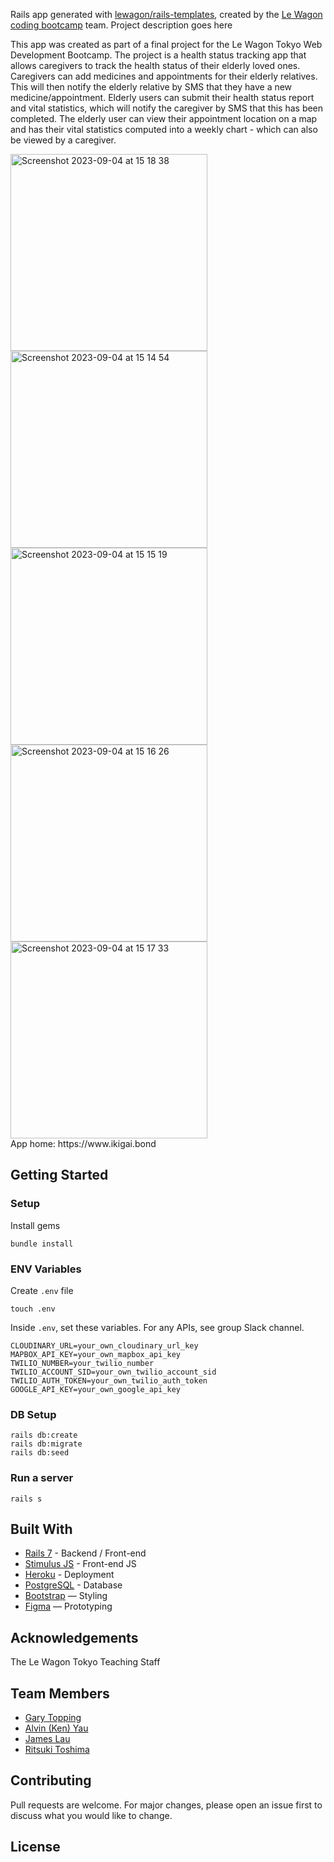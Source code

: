 Rails app generated with [lewagon/rails-templates](https://github.com/lewagon/rails-templates), created by the [Le Wagon coding bootcamp](https://www.lewagon.com) team.
Project description goes here

This app was created as part of a final project for the Le Wagon Tokyo Web Development Bootcamp. The project is a health status tracking app that allows caregivers to track the health status of their elderly loved ones.  Caregivers can add medicines and appointments for their elderly relatives. This will then notify the elderly relative by SMS that they have a new medicine/appointment. Elderly users can submit their health status report and vital statistics, which will notify the caregiver by SMS that this has been completed. The elderly user can view their appointment location on a map and has their vital statistics computed into a weekly chart - which can also be viewed by a caregiver. 

<img width="315" alt="Screenshot 2023-09-04 at 15 18 38" src="https://github.com/Ritsuki-Toshima/ikigai1298/assets/138346709/76d6ca97-0e51-46cc-b508-9b089648117b">
<br>
<img width="315" alt="Screenshot 2023-09-04 at 15 14 54" src="https://github.com/Ritsuki-Toshima/ikigai1298/assets/138346709/72b23e3c-c968-4b1b-8442-7b93ad10d226">
<img width="315" alt="Screenshot 2023-09-04 at 15 15 19" src="https://github.com/Ritsuki-Toshima/ikigai1298/assets/138346709/feae99d0-33f3-4920-8211-a95ebc94a95c">
<br>
<img width="315" alt="Screenshot 2023-09-04 at 15 16 26" src="https://github.com/Ritsuki-Toshima/ikigai1298/assets/138346709/6bd91ca4-6756-4606-b116-0a6a95d01f1c">
<img width="315" alt="Screenshot 2023-09-04 at 15 17 33" src="https://github.com/Ritsuki-Toshima/ikigai1298/assets/138346709/b40d595f-5155-4de7-92d1-488a320eaec5">

<br>
App home: https://www.ikigai.bond
   

## Getting Started
### Setup

Install gems
```
bundle install
```

### ENV Variables
Create `.env` file
```
touch .env
```
Inside `.env`, set these variables. For any APIs, see group Slack channel.
```
CLOUDINARY_URL=your_own_cloudinary_url_key
MAPBOX_API_KEY=your_own_mapbox_api_key
TWILIO_NUMBER=your_twilio_number
TWILIO_ACCOUNT_SID=your_own_twilio_account_sid
TWILIO_AUTH_TOKEN=your_own_twilio_auth_token
GOOGLE_API_KEY=your_own_google_api_key
```

### DB Setup
```
rails db:create
rails db:migrate
rails db:seed
```

### Run a server
```
rails s
```

## Built With
- [Rails 7](https://guides.rubyonrails.org/) - Backend / Front-end
- [Stimulus JS](https://stimulus.hotwired.dev/) - Front-end JS
- [Heroku](https://heroku.com/) - Deployment
- [PostgreSQL](https://www.postgresql.org/) - Database
- [Bootstrap](https://getbootstrap.com/) — Styling
- [Figma](https://www.figma.com) — Prototyping

## Acknowledgements
The Le Wagon Tokyo Teaching Staff

## Team Members
- [Gary Topping](www.linkedin.com/in/gary-topping)
- [Alvin (Ken) Yau]()
- [James Lau]()
- [Ritsuki Toshima]()

## Contributing
Pull requests are welcome. For major changes, please open an issue first to discuss what you would like to change.

## License
